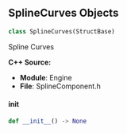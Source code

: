 ## SplineCurves Objects

```python
class SplineCurves(StructBase)
```

Spline Curves

**C++ Source:**

- **Module**: Engine
- **File**: SplineComponent.h

<a id="unreal.SplineCurves.__init__"></a>

#### __init__

```python
def __init__() -> None
```

<a id="unreal.SplineMeshParams"></a>